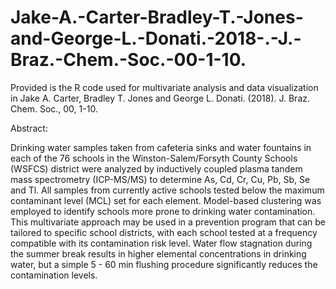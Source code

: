 # Jake-A.-Carter-Bradley-T.-Jones-and-George-L.-Donati.-2018-.-J.-Braz.-Chem.-Soc.-00-1-10.

Provided is the R code used for multivariate analysis and data visualization in Jake A. Carter, Bradley T. Jones and George L. Donati. (2018). J. Braz. Chem. Soc., 00, 1-10.

Abstract:

Drinking water samples taken from cafeteria sinks and water fountains in each of the 76 schools in the Winston-Salem/Forsyth County Schools (WSFCS) district were analyzed by inductively coupled plasma tandem mass spectrometry (ICP-MS/MS) to determine As, Cd, Cr, Cu, Pb, Sb, Se and Tl. All samples from currently active schools tested below the maximum contaminant level (MCL) set for each element. Model-based clustering was employed to identify schools more prone to drinking water contamination. This multivariate approach may be used in a prevention program that can be tailored to specific school districts, with each school tested at a frequency compatible with its contamination risk level. Water flow stagnation during the summer break results in higher elemental concentrations in drinking water, but a simple 5 - 60 min flushing procedure significantly reduces the contamination levels.

